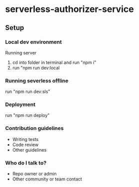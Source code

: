 # serverless-authorizer-service

## Setup

### Local dev environment
Running server

1. cd into folder in terminal and run "npm i"
2. run "npm run dev:local

### Running severless offline

run "npm run dev:sls"

### Deployment

run "npm run deploy"

### Contribution guidelines ###

* Writing tests
* Code review
* Other guidelines

### Who do I talk to? ###

* Repo owner or admin
* Other community or team contact
